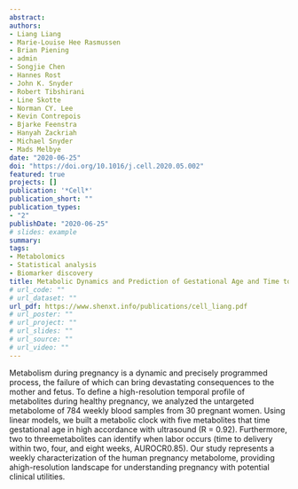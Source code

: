 ```yaml
---
abstract: 
authors:
- Liang Liang
- Marie-Louise Hee Rasmussen
- Brian Piening
- admin
- Songjie Chen
- Hannes Rost
- John K. Snyder
- Robert Tibshirani
- Line Skotte
- Norman CY. Lee
- Kevin Contrepois
- Bjarke Feenstra
- Hanyah Zackriah
- Michael Snyder
- Mads Melbye
date: "2020-06-25"
doi: "https://doi.org/10.1016/j.cell.2020.05.002"
featured: true
projects: []
publication: '*Cell*'
publication_short: ""
publication_types: 
- "2"
publishDate: "2020-06-25"
# slides: example
summary: 
tags:
- Metabolomics 
- Statistical analysis
- Biomarker discovery
title: Metabolic Dynamics and Prediction of Gestational Age and Time to Delivery in Pregnant Women
# url_code: ""
# url_dataset: ""
url_pdf: https://www.shenxt.info/publications/cell_liang.pdf
# url_poster: ""
# url_project: ""
# url_slides: ""
# url_source: ""
# url_video: ""
---
```


Metabolism during pregnancy is a dynamic and precisely programmed process, the failure of which can bring devastating consequences to the mother and fetus. To define a high-resolution temporal profile of metabolites during healthy pregnancy, we analyzed the untargeted metabolome of 784 weekly blood samples from 30 pregnant women. Using linear models, we built a metabolic clock with five metabolites that time gestational age in high accordance with ultrasound (R = 0.92). Furthermore, two to threemetabolites can identify when labor occurs (time to delivery within two, four, and eight weeks, AUROCR0.85). Our study represents a weekly characterization of the human pregnancy metabolome, providing ahigh-resolution landscape for understanding pregnancy with potential clinical utilities.


